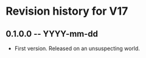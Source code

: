 # Revision history for V17

## 0.1.0.0 -- YYYY-mm-dd

* First version. Released on an unsuspecting world.
